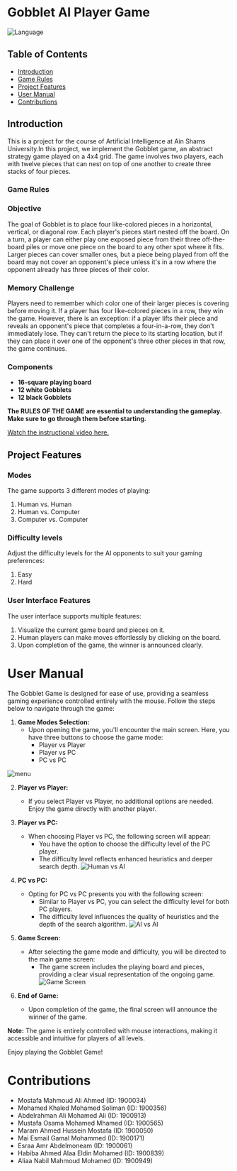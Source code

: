 # Gobblet AI Player Game
![Language](https://img.shields.io/badge/Language-Python-blue.svg)

## Table of Contents
- [Introduction](#introduction)
- [Game Rules](#game-rules)
- [Project Features](#project-features)
- [User Manual](#user-manual)
- [Contributions](#Contributions)

## Introduction
This is a project for the course of Artificial Intelligence at Ain Shams University.In this project, we implement the Gobblet game, an abstract strategy game played on a 4x4 grid. The game involves two players, each with twelve pieces that can nest on top of one another to create three stacks of four pieces.

### Game Rules

### Objective

The goal of Gobblet is to place four like-colored pieces in a horizontal, vertical, or diagonal row. Each player's pieces start nested off the board. On a turn, a player can either play one exposed piece from their three off-the-board piles or move one piece on the board to any other spot where it fits. Larger pieces can cover smaller ones, but a piece being played from off the board may not cover an opponent's piece unless it's in a row where the opponent already has three pieces of their color.

### Memory Challenge

Players need to remember which color one of their larger pieces is covering before moving it. If a player has four like-colored pieces in a row, they win the game. However, there is an exception: if a player lifts their piece and reveals an opponent's piece that completes a four-in-a-row, they don't immediately lose. They can't return the piece to its starting location, but if they can place it over one of the opponent's three other pieces in that row, the game continues.

### Components

- **16-square playing board**
- **12 white Gobblets**
- **12 black Gobblets**

**The RULES OF THE GAME are essential to understanding the gameplay. Make sure to go through them before starting.**

[Watch the instructional video here.](https://www.youtube.com/watch?v=aSaAjQY8_b0)


## Project Features
### Modes
The game supports 3 different modes of playing:
1.	Human vs. Human
2.	Human vs. Computer
3.	Computer vs. Computer

### Difficulty levels
Adjust the difficulty levels for the AI opponents to suit your gaming preferences:
1.	Easy
2.	Hard

### User Interface Features
The user interface supports multiple features:
1.	Visualize the current game board and pieces on it.
2.	Human players can make moves effortlessly by clicking on the board.
3.	Upon completion of the game, the winner is announced clearly.

# User Manual

The Gobblet Game is designed for ease of use, providing a seamless gaming experience controlled entirely with the mouse. Follow the steps below to navigate through the game:

1. **Game Modes Selection:**
    - Upon opening the game, you'll encounter the main screen. Here, you have three buttons to choose the game mode:
        - Player vs Player
        - Player vs PC
        - PC vs PC

![menu](Resources/menu.jpg)

2. **Player vs Player:**
    - If you select Player vs Player, no additional options are needed. Enjoy the game directly with another player.

3. **Player vs PC:**
    - When choosing Player vs PC, the following screen will appear:
        - You have the option to choose the difficulty level of the PC player.
        - The difficulty level reflects enhanced heuristics and deeper search depth.
    ![Human vs AI](Resources/HumanvsAI.jpg)
4. **PC vs PC:**
    - Opting for PC vs PC presents you with the following screen:
        - Similar to Player vs PC, you can select the difficulty level for both PC players.
        - The difficulty level influences the quality of heuristics and the depth of the search algorithm.
    ![AI vs AI](Resources/AIvsAI.jpg)

5. **Game Screen:**
    - After selecting the game mode and difficulty, you will be directed to the main game screen:
        - The game screen includes the playing board and pieces, providing a clear visual representation of the ongoing game.
    ![Game Screen](Resources/GameScreen.jpg)
6. **End of Game:**
    - Upon completion of the game, the final screen will announce the winner of the game.

**Note:** The game is entirely controlled with mouse interactions, making it accessible and intuitive for players of all levels.

Enjoy playing the Gobblet Game!

# Contributions
- Mostafa Mahmoud Ali Ahmed (ID: 1900034)
- Mohamed Khaled Mohamed Soliman (ID: 1900356)
- Abdelrahman Ali Mohamed Ali (ID: 1900913)
- Mustafa Osama Mohamed Mhamed (ID: 1900565)
- Maram Ahmed Hussein Mostafa (ID: 1900050)
- Mai Esmail Gamal Mohammed (ID: 1900171)
- Esraa Amr Abdelmoneam (ID: 1900061)
- Habiba Ahmed Alaa Eldin Mohamed (ID: 1900839)
- Aliaa Nabil Mahmoud Mohamed (ID: 1900949)



